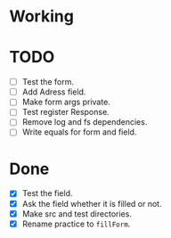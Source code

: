 # Working

# TODO
  - [ ] Test the form.
  - [ ] Add Adress field.
  - [ ] Make form args private.
  - [ ] Test register Response.
  - [ ] Remove log and fs dependencies.
  - [ ] Write equals for form and field.

# Done
  - [x] Test the field.
  - [x] Ask the field whether it is filled or not.
  - [x] Make src and test directories.
  - [x] Rename practice to `fillForm`.
